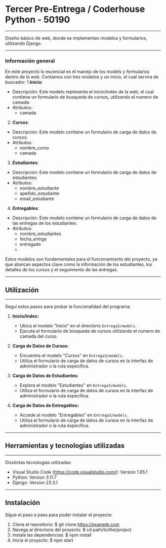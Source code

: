 # Tercer Pre-Entrega / Coderhouse Python - 50190
***
Diseño básico de web, donde se implementan modelos y formularios, utilizando Django.
***

### Información general
En este proyecto lo escencial es el manejo de los models y formularios dentro de la web.
Contamos con tres modelos y un inicio, el cual servira de buscador: 
1.**Inicio**:
  - Descripción: Este modelo representa el inicio/index de la web, el cual contiene un formulario de busqueda de cursos, utilizando el numero de camada:
  - Atributos:
    - camada
2.  **Cursos**:
  - Descripción: Este modelo contiene un formulario de carga de datos de cursos:
  - Atributos:
    - nombre_curso
    - camada
3. **Estudiantes**:
  - Descripción: Este modelo contiene un formulario de carga de datos de estudiantes:
  - Atributos:
    - nombre_estudiante
    - apellido_estudiante
    - email_estudiante
4. **Entregables**:
  - Descripción: Este modelo contiene un formulario de carga de datos de las entregas de los estudiantes:
  - Atributos:
    - nombre_estudiantes
    - fecha_entrga
    - entregado
    - 
Estos modelos son fundamentales para el funcionamiento del proyecto, ya que abarcan aspectos clave como la información de los estudiantes, los detalles de los cursos y el seguimiento de las entregas.

***
## Utilización
***
Seguí estos pasos para probar la funcionalidad del programa:
1. **Inicio/Index:**
   - Ubica el modelo "Inicio" en el directorio `Entrega3/models`.
   - Ejecuta el formulario de búsqueda de cursos utilizando el número de camada del curso.

2. **Carga de Datos de Cursos:**
   - Encuentra el modelo "Cursos" en `Entrega3/models`.
   - Utiliza el formulario de carga de datos de cursos en la interfaz de administrador o la ruta específica.

3. **Carga de Datos de Estudiantes:**
   - Explora el modelo "Estudiantes" en `Entrega3/models`.
   - Utiliza el formulario de carga de datos de cursos en la interfaz de administrador o la ruta específica.

4. **Carga de Datos de Entregables:**
   - Accede al modelo "Entregables" en `Entrega3/models`.
   - Utiliza el formulario de carga de datos de cursos en la interfaz de administrador o la ruta específica.

***
## Herramientas y tecnologías utilizadas
***
Disstintas tecnologías utilizadas:
* Visual Studio Code (https://code.visualstudio.com/): Version 1.85.1
* Python: Version 3.11.7
* Django: Version 23.3.1

***
## Instalación
Sigue el paso a paso para poder instalar el proyecto:
1. Clona el repositorio:
   $ git clone https://example.com
2. Navega al directorio del proyecto:
  $ cd path/to/the/project
3. Instala las dependencias:
  $ npm install
4. Inicia el proyecto:
  $ npm start
 

